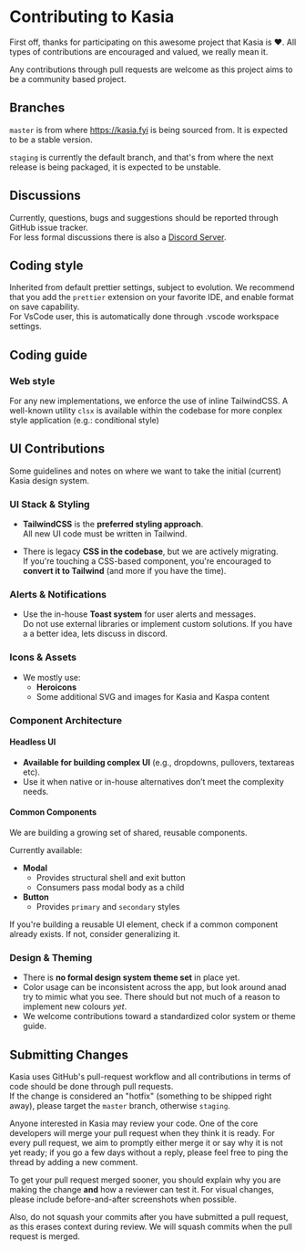 # Contributing to Kasia

First off, thanks for participating on this awesome project that Kasia is ❤️.
All types of contributions are encouraged and valued, we really mean it.

Any contributions through pull requests are welcome as this project aims to be a community based project.

## Branches

`master` is from where https://kasia.fyi is being sourced from. It is expected to be a stable version.

`staging` is currently the default branch, and that's from where the next release is being packaged, it is expected to be unstable.

## Discussions

Currently, questions, bugs and suggestions should be reported through GitHub issue tracker.\
For less formal discussions there is also a [Discord Server](https://discord.gg/Z5jU6jp6Vs).

## Coding style

Inherited from default prettier settings, subject to evolution. We recommend that you add the `prettier` extension on your favorite IDE, and enable format on save capability.\
For VsCode user, this is automatically done through .vscode workspace settings.

## Coding guide

### Web style

For any new implementations, we enforce the use of inline TailwindCSS. A well-known utility `clsx` is available within the codebase for more conplex style application (e.g.: conditional style)

## UI Contributions

Some guidelines and notes on where we want to take the initial (current) Kasia design system.

### UI Stack & Styling

- **TailwindCSS** is the **preferred styling approach**.  
  All new UI code must be written in Tailwind.

- There is legacy **CSS in the codebase**, but we are actively migrating.  
  If you're touching a CSS-based component, you're encouraged to **convert it to Tailwind** (and more if you have the time).


### Alerts & Notifications

- Use the in-house **Toast system** for user alerts and messages.  
  Do not use external libraries or implement custom solutions. If you have a a better idea, lets discuss in discord.


### Icons & Assets

- We mostly use:
  - **Heroicons**
  - Some additional SVG and images for Kasia and Kaspa content

### Component Architecture

#### Headless UI

- **Available for building complex UI** (e.g., dropdowns, pullovers, textareas etc).
- Use it when native or in-house alternatives don’t meet the complexity needs.

#### Common Components

We are building a growing set of shared, reusable components.

Currently available:

- **Modal**  
  - Provides structural shell and exit button  
  - Consumers pass modal body as a child
- **Button**
  - Provides `primary` and `secondary` styles

If you're building a reusable UI element, check if a common component already exists. If not, consider generalizing it.

### Design & Theming

- There is **no formal design system theme set** in place yet.
- Color usage can be inconsistent across the app, but look around anad try to mimic what you see. There should but not much of a reason to implement new colours *yet*.
- We welcome contributions toward a standardized color system or theme guide.

## Submitting Changes

Kasia uses GitHub's pull-request workflow and all contributions in terms of code should be done through pull requests.\
If the change is considered an "hotfix" (something to be shipped right away), please target the `master` branch, otherwise `staging`.

Anyone interested in Kasia may review your code. One of the core developers will merge your pull request when they think it is ready. For every pull request, we aim to promptly either merge it or say why it is not yet ready; if you go a few days without a reply, please feel free to ping the thread by adding a new comment.

To get your pull request merged sooner, you should explain why you are making the change **and** how a reviewer can test it. For visual changes, please include before-and-after screenshots when possible.

Also, do not squash your commits after you have submitted a pull request, as this erases context during review. We will squash commits when the pull request is merged.
